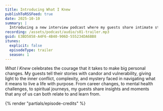 ```yaml
---
title: Introducing What I Knew
publishToRSSFeed: true
date: 2025-10-10
summary: |
  Introducing a new interview podcast where my guests share intimate stories of personal change.
recording: /assets/podcast/audio/s01-trailer.mp3
guid: E3BD5858-A4F6-4B40-906D-555234DA6BB8
itunes:
  explicit: false
  episodeType: trailer
  season: 1
---
```


_What I Knew_ celebrates the courage that it takes to make big personal changes. My guests tell their stories with candor and vulnerability, giving light to the inner conflict, complexity, and mystery faced in navigating what it means to live a life with purpose. From career changes, to mental health challenges, to spiritual journeys, my guests share insights and moments that any of us can both relate to and learn from.

{% render "partials/episode-credits" %}
